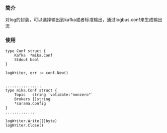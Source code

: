 ### 简介
对log的封装，可以选择输出到kafka或者标准输出，通过logbus.conf来生成输出流


### 使用
```
type Conf struct {
	Kafka  *mika.Conf
	Stdout bool
}

logWriter, err := conf.New()


................
type mika.Conf struct {
	Topic   string `validate:"nonzero"`
	Brokers []string
	*sarama.Config
}
.............

logWriter.Write([]byte)
logWriter.Close()
```

